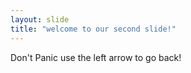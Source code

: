 ```yaml
---
layout: slide
title: "welcome to our second slide!"
---
```

Don't Panic
use the left arrow to go back!
